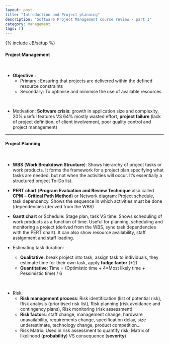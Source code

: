 ```yaml
---
layout: post
title: "Introduction and Project planning"
description: "Software Project Management course review - part 1"
category: management
tags: []
---
```

{% include JB/setup %}

#### Project Management

</br>

* **Objective** :
	- Primary : Ensuring that projects are delivered within the defined resource constraints
	- Secondary: To optimise and minimise the use of available resources    

</br>

* Motivation: **Software crisis**: growth in application size and complexity, 20% useful features VS 64% mostly wasted effort, **project failure** (lack of project definition, of client involvement, poor quality control and project management)

***

#### Project Planning

</br>

* **WBS** (**Work Breakdown Structure**): Shows hierarchy of project tasks or work products. It forms the framework for a project plan specifying what tasks are needed, but not when the activities will occur. It’s essentially a structured project To-Do list.

* **PERT chart** (**Program Evaluation and Review Technique** also called **CPM** – **Critical Path Method**) or Network diagram: Project schedule, task dependency. Shows the sequence in which activities must be done (dependencies (derived from the WBS)

* **Gantt chart** or Schedule: Stage plan, task VS time. Shows scheduling of work products as a function of time. Useful for planning, scheduling and monitoring a project (derived from the WBS, sync task dependencies with the PERT chart). It can also show resource availability, staff assignment and staff loading.

* Estimating task duration:  
	- **Qualitative**: break project into task, assign task to individuals, they estimate time for their own task, apply **fudge factor** (*2)
	- **Quantitative**: Time = (Optimistic time + 4*Most likely time + Pessimistic time) / 6

</br>

* Risk:  
	- **Risk management process**: Risk identification (list of potential risk), Risk analysis (prioritised risk list), Risk planning (risk avoidance and contingency plans), Risk monitoring (risk assessment)  
	- **Risk factors**: staff change, management change, hardware unavailability, requirements change, specification delay, size underestimate, technology change, product competition…
	- Risk Matrix: Used in risk assessment to quantify risk; Matrix of likelihood (**probability**) VS consequence (**severity**)
